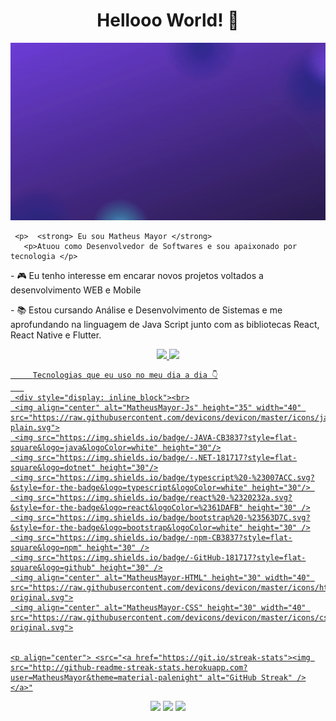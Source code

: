 <div align="center">
    <h1>Hellooo World! 👋</h1> 
   </div>
   
   </span>
   <div align="center">
   <img src="Meridino-ezgif.com-video-to-gif-converter.gif" width="700px" />
   </div>
   
   
     <p>  <strong> Eu sou Matheus Mayor </strong> 
       <p>Atuou como Desenvolvedor de Softwares e sou apaixonado por tecnologia </p>
     
   <p>- 🎮  Eu tenho interesse em encarar novos projetos voltados a desenvolvimento WEB e Mobile </p>
   <p>- 📚  Estou cursando Análise e Desenvolvimento de Sistemas e me aprofundando na linguagem de Java Script junto com as bibliotecas React, React Native e Flutter. </p>
   
   
   
   <!---
   MatheusMayor/MatheusMayor is a ✨ special ✨ repository because its `README.md` (this file) appears on your GitHub profile.
   You can click the Preview link to take a look at your changes.
   --->
   <div align="center">
     <a href="https://github.com/MatheusMayor">
     <img height="180em" src="https://github-readme-stats.vercel.app/api?username=MatheusMayor&show_icons=true&theme=blue-green&include_all_commits=true&count_private=true"/>
     <img height="180em" src="https://github-readme-stats.vercel.app/api/top-langs/?username=MatheusMayor&layout=compact&langs_count=7&theme=dracula"/>
   </div>
    
         Tecnologias que eu uso no meu dia a dia 👇
       
     <div style="display: inline_block"><br>
     <img align="center" alt="MatheusMayor-Js" height="35" width="40" src="https://raw.githubusercontent.com/devicons/devicon/master/icons/javascript/javascript-plain.svg">
     <img src="https://img.shields.io/badge/-JAVA-CB3837?style=flat-square&logo=java&logoColor=white" height="30"/>
     <img src="https://img.shields.io/badge/-.NET-181717?style=flat-square&logo=dotnet" height="30"/>
     <img src="https://img.shields.io/badge/typescript%20-%23007ACC.svg?&style=for-the-badge&logo=typescript&logoColor=white" height="30"/> 
     <img src="https://img.shields.io/badge/react%20-%2320232a.svg?&style=for-the-badge&logo=react&logoColor=%2361DAFB" height="30" />
     <img src="https://img.shields.io/badge/bootstrap%20-%23563D7C.svg?&style=for-the-badge&logo=bootstrap&logoColor=white" height="30" />
     <img src="https://img.shields.io/badge/-npm-CB3837?style=flat-square&logo=npm" height="30" />
     <img src="https://img.shields.io/badge/-GitHub-181717?style=flat-square&logo=github" height="30" />
     <img align="center" alt="MatheusMayor-HTML" height="30" width="40" src="https://raw.githubusercontent.com/devicons/devicon/master/icons/html5/html5-original.svg">
     <img align="center" alt="MatheusMayor-CSS" height="30" width="40" src="https://raw.githubusercontent.com/devicons/devicon/master/icons/css3/css3-original.svg">
   
    
    <p align="center"> <src="<a href="https://git.io/streak-stats"><img src="http://github-readme-streak-stats.herokuapp.com?user=MatheusMayor&theme=material-palenight" alt="GitHub Streak" /></a>"
   
   <div align="center">
    <a href="https://discord.gg/Matheus_Mayor#8010" target="_blank"><img src="https://img.shields.io/badge/Discord-7289DA?style=for-the-badge&logo=discord&logoColor=white" target="_blank"></a> 
    <a href = "matheusmayor82@gmail.com"><img src="https://img.shields.io/badge/-Gmail-%23333?style=for-the-badge&logo=gmail&logoColor=white" target="_blank"></a>
    <a href="https://www.linkedin.com/in/matheus-mayor-771714aa" target="_blank"><img src="https://img.shields.io/badge/-LinkedIn-%230077B5?style=for-the-badge&logo=linkedin&logoColor=white" target="_blank"></a>
   </div>
   
   
